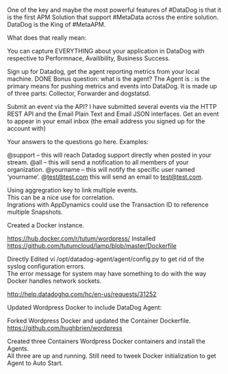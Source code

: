 One of the key and maybe the most powerful features of #DataDog is that it is the first APM Solution that support #MetaData across the entire solution. DataDog is the King of #MetaAPM.  

What does that really mean:

You can capture EVERYTHING about your application in DataDog with respective to Performnace, Availibility, Business Success.



Sign up for Datadog, get the agent reporting metrics from your local machine. DONE
Bonus question: what is the agent? The Agent is : is the primary means for pushing metrics and events into DataDog.  It is made up of three parts: Collector, Forwarder and dogstatsd. 

Submit an event via the API? I have submitted several events via the HTTP REST API and the Email Plain Text and Email JSON interfaces.
Get an event to appear in your email inbox (the email address you signed up for the account with)



Your answers to the questions go here.
Examples:

@support – this will reach Datadog support directly when posted in your stream.
@all – this will send a notification to all members of your organization.
@yourname – this will notify the specific user named ‘yourname’.
@test@test.com this will send an email to test@test.com.

Using aggregration key to link multiple events.   
This can be a nice use for correlation.  
Ingrations with AppDynamics could use the Transaction ID to reference multiple Snapshots. 

Created a Docker instance. 

https://hub.docker.com/r/tutum/wordpress/
Installed https://github.com/tutumcloud/lamp/blob/master/Dockerfile

Directly Edited vi /opt/datadog-agent/agent/config.py to get rid of the syslog configuration errors.  
The error message for system may have something to do with the way Docker handles network sockets. 


http://help.datadoghq.com/hc/en-us/requests/31252



Updated Wordpress Docker to include DataDog Agent:


Forked Wordpress Docker and updated the Container Dockerfile. 
https://github.com/hughbrien/wordpress


Created three Containers Wordpress Docker containers and install the Agents.   
All three are up and running.  Still need to tweek Docker initialization to get Agent to Auto Start. 
